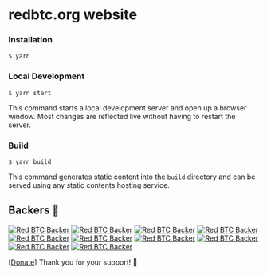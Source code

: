 # redbtc.org website

### Installation

```
$ yarn
```

### Local Development

```
$ yarn start
```

This command starts a local development server and open up a browser window. Most changes are reflected live without having to restart the server.

### Build

```
$ yarn build
```

This command generates static content into the `build` directory and can be served using any static contents hosting service.

## Backers 💝

[![Red BTC Backer](https://mynode.redbtc.org/gh-backer/top/0/avatar/60)](https://mynode.redbtc.org/gh-backer/top/0/profile)
[![Red BTC Backer](https://mynode.redbtc.org/gh-backer/top/1/avatar/60)](https://mynode.redbtc.org/gh-backer/top/1/profile)
[![Red BTC Backer](https://mynode.redbtc.org/gh-backer/top/2/avatar/60)](https://mynode.redbtc.org/gh-backer/top/2/profile)
[![Red BTC Backer](https://mynode.redbtc.org/gh-backer/top/3/avatar/60)](https://mynode.redbtc.org/gh-backer/top/3/profile)
[![Red BTC Backer](https://mynode.redbtc.org/gh-backer/top/4/avatar/60)](https://mynode.redbtc.org/gh-backer/top/4/profile)
[![Red BTC Backer](https://mynode.redbtc.org/gh-backer/top/5/avatar/60)](https://mynode.redbtc.org/gh-backer/top/5/profile)
[![Red BTC Backer](https://mynode.redbtc.org/gh-backer/top/6/avatar/60)](https://mynode.redbtc.org/gh-backer/top/6/profile)
[![Red BTC Backer](https://mynode.redbtc.org/gh-backer/top/7/avatar/60)](https://mynode.redbtc.org/gh-backer/top/7/profile)
[![Red BTC Backer](https://mynode.redbtc.org/gh-backer/top/8/avatar/60)](https://mynode.redbtc.org/gh-backer/top/8/profile)
[![Red BTC Backer](https://mynode.redbtc.org/gh-backer/top/9/avatar/60)](https://mynode.redbtc.org/gh-backer/top/9/profile)

[[Donate](https://mynode.redbtc.org/gh-donate)] Thank you for your support! 🙌
